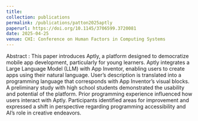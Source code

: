 ```yaml
---
title:
collection: publications
permalink: /publications/patton2025aptly
paperurl: https://doi.org/10.1145/3706599.3720081
date: 2025-04-25
venue: CHI: Conference on Human Factors in Computing Systems
---
```


Abstract : This paper introduces Aptly, a platform designed to democratize mobile app development, particularly for young learners. Aptly integrates a Large Language Model (LLM) with App Inventor, enabling users to create apps using their natural language. User’s description is translated into a programming language that corresponds with App Inventor’s visual blocks. A preliminary study with high school students demonstrated the usability and potential of the platform. Prior programming experience influenced how users interact with Aptly. Participants identified areas for improvement and expressed a shift in perspective regarding programming accessibility and AI’s role in creative endeavors.
